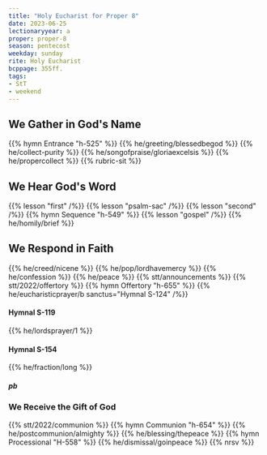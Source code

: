 ```yaml
---
title: "Holy Eucharist for Proper 8"
date: 2023-06-25
lectionaryyear: a
proper: proper-8
season: pentecost
weekday: sunday
rite: Holy Eucharist
bcppage: 355ff.
tags:
- StT
- weekend
---
```


## We Gather in God's Name
{{% hymn Entrance "h-525" %}}
{{% he/greeting/blessedbegod %}}
{{% he/collect-purity %}}
{{% he/songofpraise/gloriaexcelsis %}}
{{% he/propercollect %}}
{{% rubric-sit %}}

## We Hear God's Word
{{% lesson "first" /%}}
{{% lesson "psalm-sac" /%}}
{{% lesson "second" /%}}
{{% hymn Sequence "h-549" %}}
{{% lesson "gospel" /%}}
{{% he/homily/brief %}}

## We Respond in Faith
{{% he/creed/nicene %}}
{{% he/pop/lordhavemercy %}}
{{% he/confession %}}
{{% he/peace %}}
{{% stt/announcements %}}
{{% stt/2022/offertory %}}
{{% hymn Offertory "h-655" %}}
{{% he/eucharisticprayer/b sanctus="Hymnal S-124" /%}}

#### Hymnal S-119
{{% he/lordsprayer/1 %}}

#### Hymnal S-154
{{% he/fraction/long %}}

##### pb
### We Receive the Gift of God
{{% stt/2022/communion %}}
{{% hymn Communion "h-654" %}}
{{% he/postcommunion/almighty %}}
{{% he/blessing/thepeace %}}
{{% hymn Processional "H-558" %}}
{{% he/dismissal/goinpeace %}}
{{% nrsv %}}


